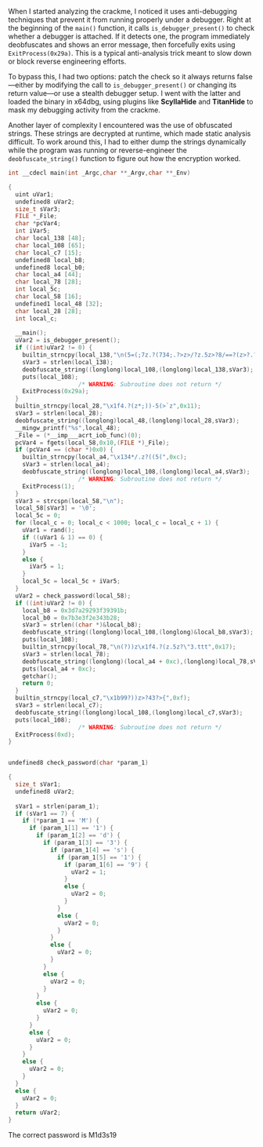 When I started analyzing the crackme, I noticed it uses anti-debugging techniques that prevent it from running properly under a debugger. Right at the beginning of the `main()` function, it calls `is_debugger_present()` to check whether a debugger is attached. If it detects one, the program immediately deobfuscates and shows an error message, then forcefully exits using `ExitProcess(0x29a)`. This is a typical anti-analysis trick meant to slow down or block reverse engineering efforts.

To bypass this, I had two options: patch the check so it always returns false—either by modifying the call to `is_debugger_present()` or changing its return value—or use a stealth debugger setup. I went with the latter and loaded the binary in x64dbg, using plugins like **ScyllaHide** and **TitanHide** to mask my debugging activity from the crackme.

Another layer of complexity I encountered was the use of obfuscated strings. These strings are decrypted at runtime, which made static analysis difficult. To work around this, I had to either dump the strings dynamically while the program was running or reverse-engineer the `deobfuscate_string()` function to figure out how the encryption worked.




```c
int __cdecl main(int _Argc,char **_Argv,char **_Env)

{
  uint uVar1;
  undefined8 uVar2;
  size_t sVar3;
  FILE *_File;
  char *pcVar4;
  int iVar5;
  char local_138 [48];
  char local_108 [65];
  char local_c7 [15];
  undefined8 local_b8;
  undefined8 local_b0;
  char local_a4 [44];
  char local_78 [28];
  int local_5c;
  char local_58 [16];
  undefined1 local_48 [32];
  char local_28 [28];
  int local_c;
  
  __main();
  uVar2 = is_debugger_present();
  if ((int)uVar2 != 0) {
    builtin_strncpy(local_138,"\n(5=(;7z.?(734;.?>z>/?z.5z>?8/==?(z>?.?9.354",0x2d);
    sVar3 = strlen(local_138);
    deobfuscate_string((longlong)local_108,(longlong)local_138,sVar3);
    puts(local_108);
                    /* WARNING: Subroutine does not return */
    ExitProcess(0x29a);
  }
  builtin_strncpy(local_28,"\x1f4.?(z*;))-5(>`z",0x11);
  sVar3 = strlen(local_28);
  deobfuscate_string((longlong)local_48,(longlong)local_28,sVar3);
  __mingw_printf("%s",local_48);
  _File = (*__imp___acrt_iob_func)(0);
  pcVar4 = fgets(local_58,0x10,(FILE *)_File);
  if (pcVar4 == (char *)0x0) {
    builtin_strncpy(local_a4,"\x134*/.z?((5(",0xc);
    sVar3 = strlen(local_a4);
    deobfuscate_string((longlong)local_108,(longlong)local_a4,sVar3);
                    /* WARNING: Subroutine does not return */
    ExitProcess(1);
  }
  sVar3 = strcspn(local_58,"\n");
  local_58[sVar3] = '\0';
  local_5c = 0;
  for (local_c = 0; local_c < 1000; local_c = local_c + 1) {
    uVar1 = rand();
    if ((uVar1 & 1) == 0) {
      iVar5 = -1;
    }
    else {
      iVar5 = 1;
    }
    local_5c = local_5c + iVar5;
  }
  uVar2 = check_password(local_58);
  if ((int)uVar2 != 0) {
    local_b8 = 0x3d7a29293f39391b;
    local_b0 = 0x7b3e3f2e343b28;
    sVar3 = strlen((char *)&local_b8);
    deobfuscate_string((longlong)local_108,(longlong)&local_b8,sVar3);
    puts(local_108);
    builtin_strncpy(local_78,"\n(?))z\x1f4.?(z.5z?\"3.ttt",0x17);
    sVar3 = strlen(local_78);
    deobfuscate_string((longlong)(local_a4 + 0xc),(longlong)local_78,sVar3);
    puts(local_a4 + 0xc);
    getchar();
    return 0;
  }
  builtin_strncpy(local_c7,"\x1b99?))z>?43?>{",0xf);
  sVar3 = strlen(local_c7);
  deobfuscate_string((longlong)local_108,(longlong)local_c7,sVar3);
  puts(local_108);
                    /* WARNING: Subroutine does not return */
  ExitProcess(0xd);
}
```
```c

undefined8 check_password(char *param_1)

{
  size_t sVar1;
  undefined8 uVar2;
  
  sVar1 = strlen(param_1);
  if (sVar1 == 7) {
    if (*param_1 == 'M') {
      if (param_1[1] == '1') {
        if (param_1[2] == 'd') {
          if (param_1[3] == '3') {
            if (param_1[4] == 's') {
              if (param_1[5] == '1') {
                if (param_1[6] == '9') {
                  uVar2 = 1;
                }
                else {
                  uVar2 = 0;
                }
              }
              else {
                uVar2 = 0;
              }
            }
            else {
              uVar2 = 0;
            }
          }
          else {
            uVar2 = 0;
          }
        }
        else {
          uVar2 = 0;
        }
      }
      else {
        uVar2 = 0;
      }
    }
    else {
      uVar2 = 0;
    }
  }
  else {
    uVar2 = 0;
  }
  return uVar2;
}

```
The correct password is M1d3s19
